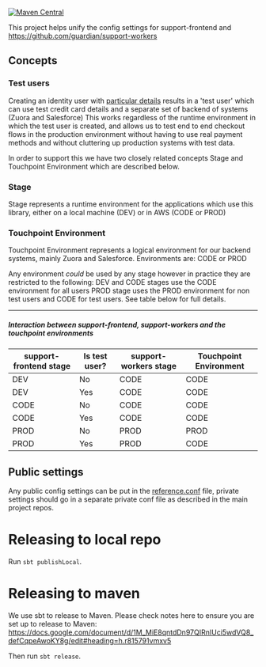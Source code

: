 [![Maven Central](https://maven-badges.herokuapp.com/maven-central/com.gu/support-config_2.11/badge.svg)](https://maven-badges.herokuapp.com/maven-central/com.gu/support-config_2.11)

This project helps unify the config settings for support-frontend and https://github.com/guardian/support-workers

## Concepts

### Test users
Creating an identity user with [particular details](https://support.theguardian.com/test-users)
results in a 'test user' which can use test credit card details and a separate set of backend of systems (Zuora and Salesforce)
This works regardless of the runtime environment in which the test user is created, and allows us to test end to end
checkout flows in the production environment without having to use real payment methods and without cluttering up
production systems with test data.

In order to support this we have two closely related concepts Stage and Touchpoint Environment which are described below.

### Stage
Stage represents a runtime environment for the applications which use this library,
 either on a local machine (DEV) or in AWS (CODE or PROD)

### Touchpoint Environment
Touchpoint Environment represents a logical environment for our backend systems, mainly Zuora and Salesforce.
Environments are: CODE or PROD

Any environment *could* be used by any stage however in practice they are restricted to the following:
DEV and CODE stages use the CODE environment for all users
PROD stage uses the PROD environment for non test users and CODE for test users. See table below for full details.


--------------------------------------

##### Interaction between support-frontend, support-workers and the touchpoint environments

|support-frontend stage| Is test user?|support-workers stage|Touchpoint Environment |
|----------------------|--------------|---------------------|-----------------------|
|DEV                   |No            |CODE                 |CODE                |
|DEV                   |Yes           |CODE                 |CODE                     |
|CODE                  |No            |CODE                 |CODE                |
|CODE                  |Yes           |CODE                 |CODE                     |
|PROD                  |No            |PROD                 |PROD                   |
|PROD                  |Yes           |PROD                 |CODE                  |



## Public settings
Any public config settings can be put in the [reference.conf](src/main/resources/reference.conf) file,
private settings should go in a separate private conf file as described in
the main project repos.

Releasing to local repo
==================

Run `sbt publishLocal`.


Releasing to maven
==================

We use sbt to release to Maven. Please check notes here to ensure you are set up to release to Maven:
https://docs.google.com/document/d/1M_MiE8qntdDn97QIRnIUci5wdVQ8_defCqpeAwoKY8g/edit#heading=h.r815791vmxv5

Then run `sbt release`.


